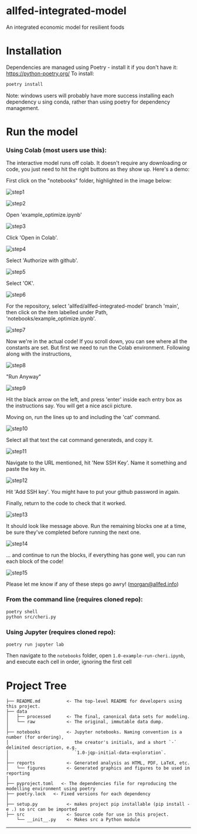 allfed-integrated-model
==============================

An integrated economic model for resilient foods

# Installation
Dependencies are managed using Poetry - install it if you don't have it: https://python-poetry.org/
To install:
```bash
poetry install
```
Note: windows users will probably have more success installing each dependency u
sing conda, rather than using poetry for dependency management.


# Run the model

### Using Colab (most users use this):
The interactive model runs off colab. It doesn't require any downloading or code, you just need to hit the right buttons as they show up. Here's a demo:

First click on the "notebooks" folder, highlighted in the image below:

![step1](https://raw.githubusercontent.com/allfed/allfed-integrated-model/main/readme_content/readme_content/step1.png)

![step2](https://raw.githubusercontent.com/allfed/allfed-integrated-model/main/readme_content/step2.png)

Open 'example_optimize.ipynb'

![step3](https://raw.githubusercontent.com/allfed/allfed-integrated-model/main/readme_content/step3.png)

Click 'Open in Colab'.

![step4](https://raw.githubusercontent.com/allfed/allfed-integrated-model/main/readme_content/step4.png)

Select 'Authorize with github'.

![step5](https://raw.githubusercontent.com/allfed/allfed-integrated-model/main/readme_content/step5.png)

Select 'OK'.

![step6](https://raw.githubusercontent.com/allfed/allfed-integrated-model/main/readme_content/step6.png)

For the repository, select 'allfed/allfed-integrated-model' branch 'main', then click on the item labelled under Path, 'notebooks/example_optimize.ipynb'.

![step7](https://raw.githubusercontent.com/allfed/allfed-integrated-model/main/readme_content/step7.png)

Now we're in the actual code! If you scroll down, you can see where all the constants are set. But first we need to run the Colab environment. Following along with the instructions,

![step8](https://raw.githubusercontent.com/allfed/allfed-integrated-model/main/readme_content/step8.png)


"Run Anyway"

![step9](https://raw.githubusercontent.com/allfed/allfed-integrated-model/main/readme_content/step9.png)


Hit the black arrow on the left, and press 'enter' inside each entry box as the instructions say.
You will get a nice ascii picture.

Moving on, run the lines up to and including the 'cat' command.

![step10](https://raw.githubusercontent.com/allfed/allfed-integrated-model/main/readme_content/step10.png)

Select all that text the cat command generateds, and copy it.

![step11](https://raw.githubusercontent.com/allfed/allfed-integrated-model/main/readme_content/step11.png)

Navigate to the URL mentioned, hit 'New SSH Key'. Name it something and paste the key in.

![step12](https://raw.githubusercontent.com/allfed/allfed-integrated-model/main/readme_content/step12.png)

Hit 'Add SSH key'. You might have to put your github password in again.

Finally, return to the code to check that it worked.

![step13](https://raw.githubusercontent.com/allfed/allfed-integrated-model/main/readme_content/step13.png)

It should look like message above.
Run the remaining blocks one at a time, be sure they've completed before running the next one.

![step14](https://raw.githubusercontent.com/allfed/allfed-integrated-model/main/readme_content/step14.png)

... and continue to run the blocks, if everything has gone well, you can run each block of the code!

![step15](https://raw.githubusercontent.com/allfed/allfed-integrated-model/main/readme_content/step15.png)

Please let me know if any of these steps go awry! (morgan@allfed.info)

### From the command line (requires cloned repo):
```bash
poetry shell
python src/cheri.py
```

### Using Jupyter (requires cloned repo):
```bash
poetry run jupyter lab
```
Then navigate to the `notebooks` folder, open `1.0-example-run-cheri.ipynb`, and
execute each cell in order, ignoring the first cell

# Project Tree

    ├── README.md          <- The top-level README for developers using this project.
    ├── data
    │   ├── processed      <- The final, canonical data sets for modeling.
    │   └── raw            <- The original, immutable data dump.
    │
    ├── notebooks          <- Jupyter notebooks. Naming convention is a number (for ordering),
    │                         the creator's initials, and a short `-` delimited description, e.g.
    │                         `1.0-jqp-initial-data-exploration`.
    │
    ├── reports            <- Generated analysis as HTML, PDF, LaTeX, etc.
    │   └── figures        <- Generated graphics and figures to be used in reporting
    │
    ├── pyproject.toml   <- The dependencies file for reproducing the modelling environment using poetry
    ├── poetry.lock   <- Fixed versions for each dependency
    │
    ├── setup.py           <- makes project pip installable (pip install -e .) so src can be imported
    ├── src                <- Source code for use in this project.
        └── __init__.py    <- Makes src a Python module

--------
